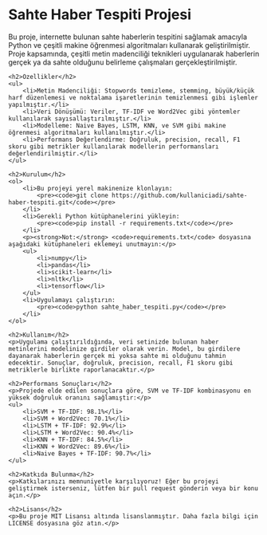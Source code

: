 <!DOCTYPE html>
<html lang="tr">
<head>
    <meta charset="UTF-8">
    <meta name="viewport" content="width=device-width, initial-scale=1.0">
    <title>Sahte Haber Tespiti Projesi</title>
</head>
<body>
    <h1>Sahte Haber Tespiti Projesi</h1>
    <p>Bu proje, internette bulunan sahte haberlerin tespitini sağlamak amacıyla Python ve çeşitli makine öğrenmesi algoritmaları kullanarak geliştirilmiştir. Proje kapsamında, çeşitli metin madenciliği teknikleri uygulanarak haberlerin gerçek ya da sahte olduğunu belirleme çalışmaları gerçekleştirilmiştir.</p>

    <h2>Özellikler</h2>
    <ul>
        <li>Metin Madenciliği: Stopwords temizleme, stemming, büyük/küçük harf düzenlemesi ve noktalama işaretlerinin temizlenmesi gibi işlemler yapılmıştır.</li>
        <li>Veri Dönüşümü: Veriler, TF-IDF ve Word2Vec gibi yöntemler kullanılarak sayısallaştırılmıştır.</li>
        <li>Modelleme: Naive Bayes, LSTM, KNN, ve SVM gibi makine öğrenmesi algoritmaları kullanılmıştır.</li>
        <li>Performans Değerlendirme: Doğruluk, precision, recall, F1 skoru gibi metrikler kullanılarak modellerin performansları değerlendirilmiştir.</li>
    </ul>

    <h2>Kurulum</h2>
    <ol>
        <li>Bu projeyi yerel makinenize klonlayın:
            <pre><code>git clone https://github.com/kullaniciadi/sahte-haber-tespiti.git</code></pre>
        </li>
        <li>Gerekli Python kütüphanelerini yükleyin:
            <pre><code>pip install -r requirements.txt</code></pre>
        </li>
        <p><strong>Not:</strong> <code>requirements.txt</code> dosyasına aşağıdaki kütüphaneleri eklemeyi unutmayın:</p>
        <ul>
            <li>numpy</li>
            <li>pandas</li>
            <li>scikit-learn</li>
            <li>nltk</li>
            <li>tensorflow</li>
        </ul>
        <li>Uygulamayı çalıştırın:
            <pre><code>python sahte_haber_tespiti.py</code></pre>
        </li>
    </ol>

    <h2>Kullanım</h2>
    <p>Uygulama çalıştırıldığında, veri setinizde bulunan haber metinlerini modelinize girdiler olarak verin. Model, bu girdilere dayanarak haberlerin gerçek mi yoksa sahte mi olduğunu tahmin edecektir. Sonuçlar, doğruluk, precision, recall, F1 skoru gibi metriklerle birlikte raporlanacaktır.</p>

    <h2>Performans Sonuçları</h2>
    <p>Projede elde edilen sonuçlara göre, SVM ve TF-IDF kombinasyonu en yüksek doğruluk oranını sağlamıştır:</p>
    <ul>
        <li>SVM + TF-IDF: 98.1%</li>
        <li>SVM + Word2Vec: 70.1%</li>
        <li>LSTM + TF-IDF: 92.9%</li>
        <li>LSTM + Word2Vec: 90.4%</li>
        <li>KNN + TF-IDF: 84.5%</li>
        <li>KNN + Word2Vec: 89.6%</li>
        <li>Naive Bayes + TF-IDF: 90.7%</li>
    </ul>

    <h2>Katkıda Bulunma</h2>
    <p>Katkılarınızı memnuniyetle karşılıyoruz! Eğer bu projeyi geliştirmek isterseniz, lütfen bir pull request gönderin veya bir konu açın.</p>

    <h2>Lisans</h2>
    <p>Bu proje MIT Lisansı altında lisanslanmıştır. Daha fazla bilgi için LICENSE dosyasına göz atın.</p>
</body>
</html>
